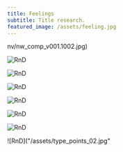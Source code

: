 ```yaml
---
title: Feelings
subtitle: Title research.
featured_image: /assets/feeling.jpg
---
```


nv/nw_comp_v001.1002.jpg)

![RnD]("/assets/feeling.jpg")

![RnD]("/assets/tree_type.jpg")

![RnD]("/assets/type_points_01.jpg")

![RnD]("/assets/type_points_01_connections.jpg")

![RnD]("/assets/type_points_01_connections_noise.jpg")

![RnD]("/assets/type_points_01_connections_noise_02.jpg")

![RnD]("/assets/type_points_02.jpg"

